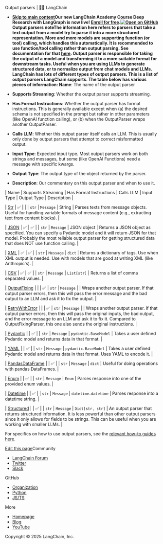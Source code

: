 Output parsers | 🦜️🔗 LangChain
- **[Skip to main content](#__docusaurus_skipToContent_fallback)Our new LangChain Academy Course Deep Research with LangGraph is now live! [Enroll for free](https://academy.langchain.com/courses/deep-research-with-langgraph/?utm_medium=internal&utm_source=docs&utm_campaign=q3-2025_deep-research-course_co).[![Open on GitHub ](https://img.shields.io/badge/Open%20on%20GitHub-grey?logo=github&logoColor=white)](https://github.com/langchain-ai/langchain/blob/master/docs/docs/concepts/output_parsers.mdx)Output parsers noteThe information here refers to parsers that take a text output from a model try to parse it into a more structured representation. More and more models are supporting function (or tool) calling, which handles this automatically. It is recommended to use function/tool calling rather than output parsing. See documentation for that [here](/docs/concepts/tool_calling/). Output parser is responsible for taking the output of a model and transforming it to a more suitable format for downstream tasks. Useful when you are using LLMs to generate structured data, or to normalize output from chat models and LLMs. LangChain has lots of different types of output parsers. This is a list of output parsers LangChain supports. The table below has various pieces of information: Name**: The name of the output parser

- **Supports Streaming**: Whether the output parser supports streaming.

- **Has Format Instructions**: Whether the output parser has format instructions. This is generally available except when (a) the desired schema is not specified in the prompt but rather in other parameters (like OpenAI function calling), or (b) when the OutputParser wraps another OutputParser.

- **Calls LLM**: Whether this output parser itself calls an LLM. This is usually only done by output parsers that attempt to correct misformatted output.

- **Input Type**: Expected input type. Most output parsers work on both strings and messages, but some (like OpenAI Functions) need a message with specific kwargs.

- **Output Type**: The output type of the object returned by the parser.

- **Description**: Our commentary on this output parser and when to use it.

| Name | Supports Streaming | Has Format Instructions | Calls LLM | Input Type | Output Type | Description |

| [Str](https://python.langchain.com/api_reference/core/output_parsers/langchain_core.output_parsers.string.StrOutputParser.html) | ✅ |  |  | `str` | `Message` | String | Parses texts from message objects. Useful for handling variable formats of message content (e.g., extracting text from content blocks). |

| [JSON](https://python.langchain.com/api_reference/core/output_parsers/langchain_core.output_parsers.json.JsonOutputParser.html) | ✅ | ✅ |  | `str` | `Message` | JSON object | Returns a JSON object as specified. You can specify a Pydantic model and it will return JSON for that model. Probably the most reliable output parser for getting structured data that does NOT use function calling. |

| [XML](https://python.langchain.com/api_reference/core/output_parsers/langchain_core.output_parsers.xml.XMLOutputParser.html#langchain_core.output_parsers.xml.XMLOutputParser) | ✅ | ✅ |  | `str` | `Message` | `dict` | Returns a dictionary of tags. Use when XML output is needed. Use with models that are good at writing XML (like Anthropic&#x27;s). |

| [CSV](https://python.langchain.com/api_reference/core/output_parsers/langchain_core.output_parsers.list.CommaSeparatedListOutputParser.html#langchain_core.output_parsers.list.CommaSeparatedListOutputParser) | ✅ | ✅ |  | `str` | `Message` | `List[str]` | Returns a list of comma separated values. |

| [OutputFixing](https://python.langchain.com/api_reference/langchain/output_parsers/langchain.output_parsers.fix.OutputFixingParser.html#langchain.output_parsers.fix.OutputFixingParser) |  |  | ✅ | `str` | `Message` |  | Wraps another output parser. If that output parser errors, then this will pass the error message and the bad output to an LLM and ask it to fix the output. |

| [RetryWithError](https://python.langchain.com/api_reference/langchain/output_parsers/langchain.output_parsers.retry.RetryWithErrorOutputParser.html#langchain.output_parsers.retry.RetryWithErrorOutputParser) |  |  | ✅ | `str` | `Message` |  | Wraps another output parser. If that output parser errors, then this will pass the original inputs, the bad output, and the error message to an LLM and ask it to fix it. Compared to OutputFixingParser, this one also sends the original instructions. |

| [Pydantic](https://python.langchain.com/api_reference/core/output_parsers/langchain_core.output_parsers.pydantic.PydanticOutputParser.html#langchain_core.output_parsers.pydantic.PydanticOutputParser) |  | ✅ |  | `str` | `Message` | `pydantic.BaseModel` | Takes a user defined Pydantic model and returns data in that format. |

| [YAML](https://python.langchain.com/api_reference/langchain/output_parsers/langchain.output_parsers.yaml.YamlOutputParser.html#langchain.output_parsers.yaml.YamlOutputParser) |  | ✅ |  | `str` | `Message` | `pydantic.BaseModel` | Takes a user defined Pydantic model and returns data in that format. Uses YAML to encode it. |

| [PandasDataFrame](https://python.langchain.com/api_reference/langchain/output_parsers/langchain.output_parsers.pandas_dataframe.PandasDataFrameOutputParser.html#langchain.output_parsers.pandas_dataframe.PandasDataFrameOutputParser) |  | ✅ |  | `str` | `Message` | `dict` | Useful for doing operations with pandas DataFrames. |

| [Enum](https://python.langchain.com/api_reference/langchain/output_parsers/langchain.output_parsers.enum.EnumOutputParser.html#langchain.output_parsers.enum.EnumOutputParser) |  | ✅ |  | `str` | `Message` | `Enum` | Parses response into one of the provided enum values. |

| [Datetime](https://python.langchain.com/api_reference/langchain/output_parsers/langchain.output_parsers.datetime.DatetimeOutputParser.html#langchain.output_parsers.datetime.DatetimeOutputParser) |  | ✅ |  | `str` | `Message` | `datetime.datetime` | Parses response into a datetime string. |

| [Structured](https://python.langchain.com/api_reference/langchain/output_parsers/langchain.output_parsers.structured.StructuredOutputParser.html#langchain.output_parsers.structured.StructuredOutputParser) |  | ✅ |  | `str` | `Message` | `Dict[str, str]` | An output parser that returns structured information. It is less powerful than other output parsers since it only allows for fields to be strings. This can be useful when you are working with smaller LLMs. |

For specifics on how to use output parsers, see the [relevant how-to guides here](/docs/how_to/#output-parsers).

[Edit this page](https://github.com/langchain-ai/langchain/edit/master/docs/docs/concepts/output_parsers.mdx)Community

- [LangChain Forum](https://forum.langchain.com/)
- [Twitter](https://twitter.com/LangChainAI)
- [Slack](https://www.langchain.com/join-community)

GitHub

- [Organization](https://github.com/langchain-ai)
- [Python](https://github.com/langchain-ai/langchain)
- [JS/TS](https://github.com/langchain-ai/langchainjs)

More

- [Homepage](https://langchain.com)
- [Blog](https://blog.langchain.dev)
- [YouTube](https://www.youtube.com/@LangChain)

Copyright © 2025 LangChain, Inc.